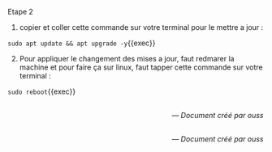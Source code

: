 Etape 2 


1. copier et coller cette commande sur votre terminal pour le mettre a jour : 


`sudo apt update && apt upgrade -y`{{exec}}



2. Pour appliquer le changement des mises a jour, faut redmarer la machine et pour faire ça sur linux, faut tapper cette commande sur votre terminal : 

`sudo reboot`{{exec}}



<div style="text-align: right; font-style: italic; margin-top: 30px;">
— Document créé par ouss
</div>


<div style="text-align: right; font-style: italic; margin-top: 30px;">
— Document créé par ouss
</div>